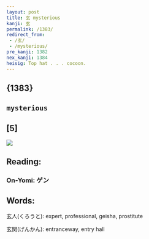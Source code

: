 ```yaml
---
layout: post
title: 玄 mysterious
kanji: 玄
permalink: /1383/
redirect_from:
 - /玄/
 - /mysterious/
pre_kanji: 1382
nex_kanji: 1384
heisig: Top hat . . . cocoon.
---
```


## {1383}

## `mysterious`

## [5]

<div class="stroke"><img src="E78E84.png" /></div>

## Reading:

### On-Yomi: ゲン

## Words:

玄人(くろうと): expert, professional, geisha, prostitute

玄関(げんかん): entranceway, entry hall

